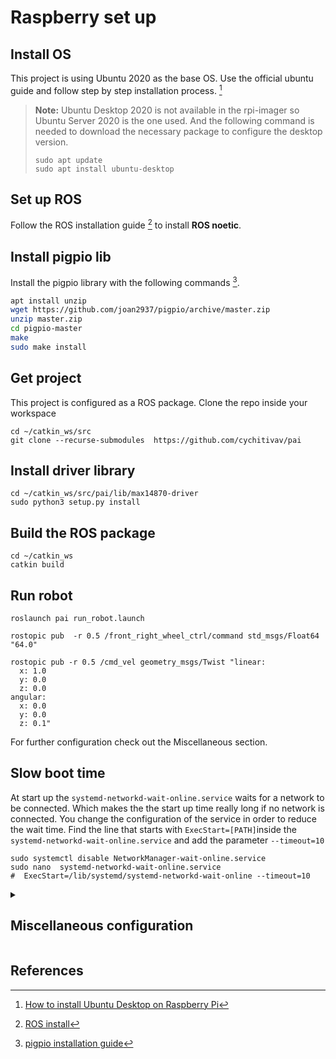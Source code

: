 # Raspberry set up

## Install OS
This project is using Ubuntu 2020 as the base OS. Use the official ubuntu guide and follow step by step installation process. [^os-install]
 > __Note:__ Ubuntu Desktop 2020 is not available in the rpi-imager so Ubuntu Server 2020 is the one used. And the following command is needed to download the necessary package to configure the desktop version.
 > ```
 > sudo apt update
 > sudo apt install ubuntu-desktop
 > ```

## Set up ROS
Follow the ROS installation guide [^ros-install] to install __ROS noetic__.


## Install pigpio lib
Install the pigpio library with the following commands [^pigpio-install].

```bash
apt install unzip
wget https://github.com/joan2937/pigpio/archive/master.zip
unzip master.zip
cd pigpio-master
make
sudo make install
```

## Get project 
This project is configured as a ROS package. Clone the repo inside your workspace

```
cd ~/catkin_ws/src
git clone --recurse-submodules  https://github.com/cychitivav/pai
``` 

## Install driver library

```
cd ~/catkin_ws/src/pai/lib/max14870-driver
sudo python3 setup.py install
```

## Build the ROS package

```
cd ~/catkin_ws
catkin build
```
## Run robot

```
roslaunch pai run_robot.launch
```

```
rostopic pub  -r 0.5 /front_right_wheel_ctrl/command std_msgs/Float64 "64.0"
```


```
rostopic pub -r 0.5 /cmd_vel geometry_msgs/Twist "linear:
  x: 1.0
  y: 0.0
  z: 0.0
angular:
  x: 0.0
  y: 0.0
  z: 0.1"
```

For further configuration check out the Miscellaneous section.

## Slow boot time
At start up the `systemd-networkd-wait-online.service` waits for a network to be connected. Which makes the the start up time really long if no network is connected. You change the configuration of the service in order to reduce the wait time. Find the line  that starts with `ExecStart=[PATH]`inside the  `systemd-networkd-wait-online.service` and add the  parameter `--timeout=10`

```
sudo systemctl disable NetworkManager-wait-online.service
sudo nano  systemd-networkd-wait-online.service
#  ExecStart=/lib/systemd/systemd-networkd-wait-online --timeout=10
```



<details>
  <summary><h2>Miscellaneous configuration </h2></summary>
  <p>ssh remote.</p>
  <p>development environment (install vscode and list of vscode extensions).</p>
  <p>add raspbian apt archive.</p>
  <p>configure vnc server.</p>
  
</details> 

## References

[^os-install]:[How to install Ubuntu Desktop on Raspberry Pi](https://ubuntu.com/tutorials/how-to-install-ubuntu-desktop-on-raspberry-pi-4#1-overview)

[^ros-install]:[ROS install](http://wiki.ros.org/noetic/Installation/Ubuntu)

[^pigpio-install]:[pigpio installation guide](https://abyz.me.uk/rpi/pigpio/download.html)

[^vnc-server-install]:[install and configure vnc on ubuntu 20-04](https://www.digitalocean.com/community/tutorials/how-to-install-and-configure-vnc-on-ubuntu-20-04)